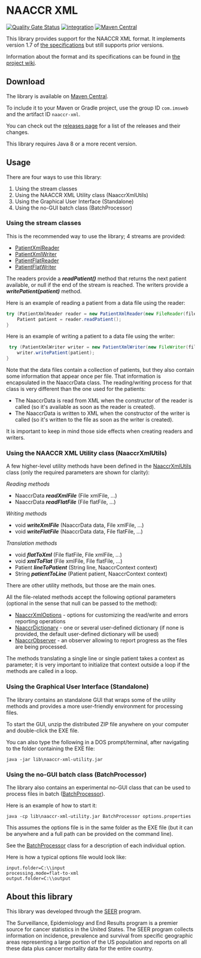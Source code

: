 # NAACCR XML

[![Quality Gate Status](https://sonarcloud.io/api/project_badges/measure?project=imsweb_naaccr-xml&metric=alert_status)](https://sonarcloud.io/summary/new_code?id=imsweb_naaccr-xml)
[![integration](https://github.com/imsweb/naaccr-xml/workflows/integration/badge.svg)](https://github.com/imsweb/naaccr-xml/actions)
[![Maven Central](https://img.shields.io/maven-central/v/com.imsweb/naaccr-xml.svg)](https://central.sonatype.com/artifact/com.imsweb/naaccr-xml)

This library provides support for the NAACCR XML format. It implements version 1.7 of [the specifications](https://www.naaccr.org/xml-data-exchange-standard/) but still supports prior versions.

Information about the format and its specifications can be found in [the project wiki](https://github.com/imsweb/naaccr-xml/wiki).

## Download

The library is available on [Maven Central](http://search.maven.org/#search%7Cga%7C1%7Cg%3A%22com.imsweb%22%20AND%20a%3A%22naaccr-xml%22).

To include it to your Maven or Gradle project, use the group ID `com.imsweb` and the artifact ID `naaccr-xml`.

You can check out the [releases page](https://github.com/imsweb/naaccr-xml/releases) for a list of the releases and their changes.

This library requires Java 8 or a more recent version.

## Usage

There are four ways to use this library:

1. Using the stream classes
2. Using the NAACCR XML Utility class (NaaccrXmlUtils)
3. Using the Graphical User Interface (Standalone)
4. Using the no-GUI batch class (BatchProcessor)

### Using the stream classes
This is the recommended way to use the library; 4 streams are provided:
* [PatientXmlReader](https://github.com/imsweb/naaccr-xml/blob/master/src/main/java/com/imsweb/naaccrxml/PatientXmlReader.java)
* [PatientXmlWriter](https://github.com/imsweb/naaccr-xml/blob/master/src/main/java/com/imsweb/naaccrxml/PatientXmlWriter.java)
* [PatientFlatReader](https://github.com/imsweb/naaccr-xml/blob/master/src/main/java/com/imsweb/naaccrxml/PatientFlatReader.java)
* [PatientFlatWriter](https://github.com/imsweb/naaccr-xml/blob/master/src/main/java/com/imsweb/naaccrxml/PatientFlatWriter.java)

The readers provide a ***readPatient()*** method that returns the next patient available, or null if the end of the stream is reached.
The writers provide a ***writePatient(patient)*** method.

Here is an example of reading a patient from a data file using the reader:

```java
try (PatientXmlReader reader = new PatientXmlReader(new FileReader(file), options, userDictionary)) {
    Patient patient = reader.readPatient();
}
```

Here is an example of writing a patient to a data file using the writer:

```java
 try (PatientXmlWriter writer = new PatientXmlWriter(new FileWriter(file), naaccrData, options, userDictionary)) {
    writer.writePatient(patient);
}
```

Note that the data files contain a collection of patients, but they also contain some information that appear once per file. 
That information is encapsulated in the NaaccrData class. The reading/writing process for that class is very different than the one used for the patients:

- The NaaccrData is read from XML when the constructor of the reader is called (so it's available as soon as the reader is created).
- The NaaccrData is written to XML when the constructor of the writer is called (so it's written to the file as soon as the writer is created).

It is important to keep in mind those side effects when creating readers and writers.

### Using the NAACCR XML Utility class (NaaccrXmlUtils)
A few higher-level utility methods have been defined in the [NaaccrXmlUtils](https://github.com/imsweb/naaccr-xml/blob/master/src/main/java/com/imsweb/naaccrxml/NaaccrXmlUtils.java) class (only the required parameters are shown for clarity):

*Reading methods*
* NaaccrData ***readXmlFile*** (File xmlFile, ...)
* NaaccrData ***readFlatFile*** (File flatFile, ...)

*Writing methods*
* void ***writeXmlFile*** (NaaccrData data, File xmlFile, ...)
* void ***writeFlatFile*** (NaaccrData data, File flatFile, ...)

*Translation methods*
* void ***flatToXml*** (File flatFile, File xmlFile, ...)
* void ***xmlToFlat*** (File xmlFile, File flatFile, ...)
* Patient ***lineToPatient*** (String line, NaaccrContext context)
* String ***patientToLine*** (Patient patient, NaaccrContext context)

There are other utility methods, but those are the main ones.

All the file-related methods accept the following optional parameters (optional in the sense that null can be passed to the method):
* [NaaccrXmlOptions](https://github.com/imsweb/naaccr-xml/blob/master/src/main/java/com/imsweb/naaccrxml/NaaccrXmlOptions.java) - options for customizing the read/write and errors reporting operations
* [NaaccrDictionary](https://github.com/imsweb/naaccr-xml/blob/master/src/main/java/com/imsweb/naaccrxml/entity/dictionary/NaaccrDictionary.java) - one or several user-defined dictionary (if none is provided, the default user-defined dictionary will be used)
* [NaaccrObserver](https://github.com/imsweb/naaccr-xml/blob/master/src/main/java/com/imsweb/naaccrxml/NaaccrObserver.java) - an observer allowing to report progress as the files are being processed.

The methods translating a single line or single patient takes a context as parameter; it is very important to initialize that context outside a loop if the methods are called in a loop.

### Using the Graphical User Interface (Standalone)

The library contains an standalone GUI that wraps some of the utility methods and provides a more user-friendly environment for processing files.

To start the GUI, unzip the distributed ZIP file anywhere on your computer and double-click the EXE file.

You can also type the following in a DOS prompt/terminal, after navigating to the folder containing the EXE file:
```
java -jar lib\naaccr-xml-utility.jar
```

### Using the no-GUI batch class (BatchProcessor)

The library also contains an experimental no-GUI class that can be used to process files in batch
([BatchProcessor](https://github.com/imsweb/naaccr-xml/blob/master/src/main/java/com/imsweb/naaccrxml/BatchProcessor.java)).

Here is an example of how to start it:
```
java -cp lib\naaccr-xml-utility.jar BatchProcessor options.properties
```

This assumes the options file is in the same folder as the EXE file (but it can be anywhere and a full path can be provided on the command line).

See the [BatchProcessor](https://github.com/imsweb/naaccr-xml/blob/master/src/main/java/com/imsweb/naaccrxml/BatchProcessor.java) class for a description of each individual option.

Here is how a typical options file would look like:

```properties
input.folder=C:\\input
processing.mode=flat-to-xml
output.folder=C:\\output
```

## About this library

This library was developed through the [SEER](http://seer.cancer.gov/) program.

The Surveillance, Epidemiology and End Results program is a premier source for cancer statistics in the United States.
The SEER program collects information on incidence, prevalence and survival from specific geographic areas representing
a large portion of the US population and reports on all these data plus cancer mortality data for the entire country.